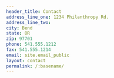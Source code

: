 ```yaml
---
header_title: Contact
address_line_one: 1234 Philanthropy Rd.
address_line_two: 
city: Bend
state: OR
zip: 97701
phone: 541.555.1212
fax: 541.555.1214
email: site.email_public
layout: contact
permalink: /:basename/
---
```

<!-- Enter text using markdown -->
